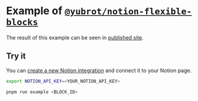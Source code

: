 # Example of [`@yubrot/notion-flexible-blocks`](https://github.com/yubrot/notion-ext/tree/main/notion-flexible-blocks)

The result of this example can be seen in [published site](https://plum-throne-667.notion.site/yubrot-notion-flexible-blocks-example-1e9b53d5317a800593a3de04458c65e5).

## Try it

You can [create a new Notion integration](https://developers.notion.com/docs/create-a-notion-integration) and connect it to your Notion page.

```bash
export NOTION_API_KEY=<YOUR_NOTION_API_KEY>

pnpm run example <BLOCK_ID>
```
